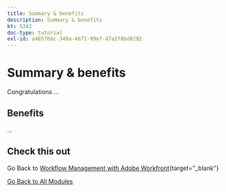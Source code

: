 ```yaml
---
title: Summary & benefits
description: Summary & benefits
kt: 5342
doc-type: tutorial
exl-id: a465768c-349a-4671-99ef-d7a2f8bd8292
---
```

# Summary & benefits

Congratulations ...

## Benefits

...

## Check this out

Go Back to [Workflow Management with Adobe Workfront](./workfront.md){target="_blank"}

[Go Back to All Modules](../../../overview.md)
